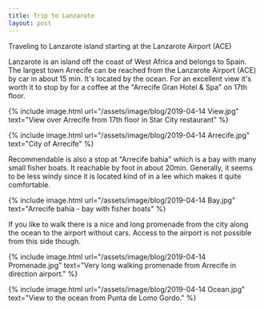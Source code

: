 ```yaml
---
title: Trip to Lanzarote
layout: post
---
```

Traveling to Lanzarote island starting at the Lanzarote Airport (ACE)

Lanzarote is an island off the coast of West Africa and belongs to Spain. The largest town Arrecife can be reached from the Lanzarote Airport (ACE) by car in about 15 min. It's located by the ocean. For an excellent view it's worth it to stop by for a coffee at the "Arrecife Gran Hotel & Spa" on 17th floor.

{% include image.html url="/assets/image/blog/2019-04-14 View.jpg" text="View over Arrecife from 17th floor in Star City restaurant" %}

{% include image.html url="/assets/image/blog/2019-04-14 Arrecife.jpg" text="City of Arrecife" %}

Recommendable is also a stop at "Arrecife bahía" which is a bay with many small fisher boats. It reachable by foot in about 20min. Generally, it seems to be less windy since it is located kind of in a lee which makes it quite comfortable.

{% include image.html url="/assets/image/blog/2019-04-14 Bay.jpg" text="Arrecife bahía - bay with fisher boats" %}

If you like to walk there is a nice and long promenade from the city along the ocean to the airport without cars. Access to the airport is not possible from this side though.

{% include image.html url="/assets/image/blog/2019-04-14 Promenade.jpg" text="Very long walking promenade from Arrecife in direction airport." %}

{% include image.html url="/assets/image/blog/2019-04-14 Ocean.jpg" text="View to the ocean from Punta de Lomo Gordo." %}